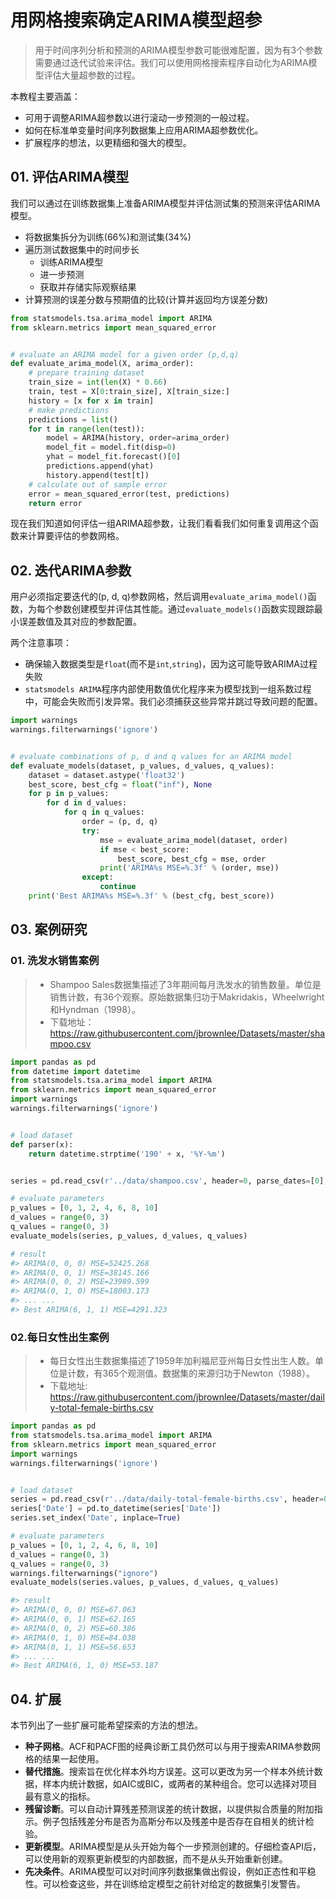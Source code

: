 # 用网格搜索确定ARIMA模型超参

> 用于时间序列分析和预测的ARIMA模型参数可能很难配置，因为有3个参数需要通过迭代试验来评估。我们可以使用网格搜索程序自动化为ARIMA模型评估大量超参数的过程。

本教程主要涵盖：

- 可用于调整ARIMA超参数以进行滚动一步预测的一般过程。
- 如何在标准单变量时间序列数据集上应用ARIMA超参数优化。
- 扩展程序的想法，以更精细和强大的模型。

## 01. 评估ARIMA模型
我们可以通过在训练数据集上准备ARIMA模型并评估测试集的预测来评估ARIMA模型。
- 将数据集拆分为训练(66%)和测试集(34%)
- 遍历测试数据集中的时间步长
    - 训练ARIMA模型
    - 进一步预测
    - 获取并存储实际观察结果
- 计算预测的误差分数与预期值的比较(计算并返回均方误差分数)

```py
from statsmodels.tsa.arima_model import ARIMA
from sklearn.metrics import mean_squared_error


# evaluate an ARIMA model for a given order (p,d,q)
def evaluate_arima_model(X, arima_order):
    # prepare training dataset
    train_size = int(len(X) * 0.66)
    train, test = X[0:train_size], X[train_size:]
    history = [x for x in train]
    # make predictions
    predictions = list()
    for t in range(len(test)):
        model = ARIMA(history, order=arima_order)
        model_fit = model.fit(disp=0)
        yhat = model_fit.forecast()[0]
        predictions.append(yhat)
        history.append(test[t])
    # calculate out of sample error
    error = mean_squared_error(test, predictions)
    return error
```
现在我们知道如何评估一组ARIMA超参数，让我们看看我们如何重复调用这个函数来计算要评估的参数网格。 

## 02. 迭代ARIMA参数
用户必须指定要迭代的(p, d, q)参数网格，然后调用`evaluate_arima_model()`函数，为每个参数创建模型并评估其性能。通过`evaluate_models()`函数实现跟踪最小误差数值及其对应的参数配置。

两个注意事项：
- 确保输入数据类型是`float`(而不是`int`,`string`)，因为这可能导致ARIMA过程失败
- `statsmodels ARIMA`程序内部使用数值优化程序来为模型找到一组系数过程中，可能会失败而引发异常。我们必须捕获这些异常并跳过导致问题的配置。
```py
import warnings
warnings.filterwarnings('ignore')


# evaluate combinations of p, d and q values for an ARIMA model
def evaluate_models(dataset, p_values, d_values, q_values):
    dataset = dataset.astype('float32')
    best_score, best_cfg = float("inf"), None
    for p in p_values:
        for d in d_values:
            for q in q_values:
                order = (p, d, q)
                try:
                    mse = evaluate_arima_model(dataset, order)
                    if mse < best_score:
                        best_score, best_cfg = mse, order
                    print('ARIMA%s MSE=%.3f' % (order, mse))
                except:
                    continue
    print('Best ARIMA%s MSE=%.3f' % (best_cfg, best_score))
```

## 03. 案例研究
### 01. 洗发水销售案例
> - Shampoo Sales数据集描述了3年期间每月洗发水的销售数量。单位是销售计数，有36个观察。原始数据集归功于Makridakis，Wheelwright和Hyndman（1998）。
> - 下载地址：https://raw.githubusercontent.com/jbrownlee/Datasets/master/shampoo.csv

```py
import pandas as pd
from datetime import datetime
from statsmodels.tsa.arima_model import ARIMA
from sklearn.metrics import mean_squared_error
import warnings
warnings.filterwarnings('ignore')


# load dataset
def parser(x):
    return datetime.strptime('190' + x, '%Y-%m')


series = pd.read_csv(r'../data/shampoo.csv', header=0, parse_dates=[0], index_col=0, squeeze=True, date_parser=parser)

# evaluate parameters
p_values = [0, 1, 2, 4, 6, 8, 10]
d_values = range(0, 3)
q_values = range(0, 3)
evaluate_models(series, p_values, d_values, q_values)

# result
#> ARIMA(0, 0, 0) MSE=52425.268
#> ARIMA(0, 0, 1) MSE=38145.166
#> ARIMA(0, 0, 2) MSE=23989.599
#> ARIMA(0, 1, 0) MSE=18003.173
#> ... ...
#> Best ARIMA(6, 1, 1) MSE=4291.323
```

### 02.每日女性出生案例
> - 每日女性出生数据集描述了1959年加利福尼亚州每日女性出生人数。单位是计数，有365个观测值。数据集的来源归功于Newton（1988）。
> - 下载地址: https://raw.githubusercontent.com/jbrownlee/Datasets/master/daily-total-female-births.csv

```py
import pandas as pd
from statsmodels.tsa.arima_model import ARIMA
from sklearn.metrics import mean_squared_error
import warnings
warnings.filterwarnings('ignore')


# load dataset
series = pd.read_csv(r'../data/daily-total-female-births.csv', header=0)
series['Date'] = pd.to_datetime(series['Date'])
series.set_index('Date', inplace=True)

# evaluate parameters
p_values = [0, 1, 2, 4, 6, 8, 10]
d_values = range(0, 3)
q_values = range(0, 3)
warnings.filterwarnings("ignore")
evaluate_models(series.values, p_values, d_values, q_values)

#> result
#> ARIMA(0, 0, 0) MSE=67.063
#> ARIMA(0, 0, 1) MSE=62.165
#> ARIMA(0, 0, 2) MSE=60.386
#> ARIMA(0, 1, 0) MSE=84.038
#> ARIMA(0, 1, 1) MSE=56.653
#> ... ...
#> Best ARIMA(6, 1, 0) MSE=53.187
```

## 04. 扩展
本节列出了一些扩展可能希望探索的方法的想法。

- **种子网格**。ACF和PACF图的经典诊断工具仍然可以与用于搜索ARIMA参数网格的结果一起使用。
- **替代措施**。搜索旨在优化样本外均方误差。这可以更改为另一个样本外统计数据，样本内统计数据，如AIC或BIC，或两者的某种组合。您可以选择对项目最有意义的指标。
- **残留诊断**。可以自动计算残差预测误差的统计数据，以提供拟合质量的附加指示。例子包括残差分布是否为高斯分布以及残差中是否存在自相关的统计检验。
- **更新模型**。ARIMA模型是从头开始为每个一步预测创建的。仔细检查API后，可以使用新的观察更新模型的内部数据，而不是从头开始重新创建。
- **先决条件**。ARIMA模型可以对时间序列数据集做出假设，例如正态性和平稳性。可以检查这些，并在训练给定模型之前针对给定的数据集引发警告。
